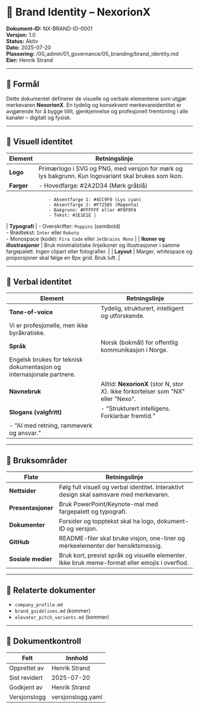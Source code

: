 # 🎨 Brand Identity – NexorionX

**Dokument-ID:** NX-BRAND-ID-0001  
**Versjon:** 1.0  
**Status:** Aktiv  
**Dato:** 2025-07-20  
**Plassering:** /00_admin/01_governance/05_branding/brand_identity.md  
**Eier:** Henrik Strand  

---

## 🎯 Formål

Dette dokumentet definerer de visuelle og verbale elementene som utgjør merkevaren **NexorionX**. En tydelig og konsekvent merkevareidentitet er avgjørende for å bygge tillit, gjenkjennelse og profesjonell fremtoning i alle kanaler – digitalt og fysisk.

---

## 🧬 Visuell identitet

| Element           | Retningslinje |
|-------------------|---------------|
| **Logo**          | Primærlogo i SVG og PNG, med versjon for mørk og lys bakgrunn. Kun logovariant skal brukes som ikon. |
| **Farger**        | - Hovedfarge: #2A2D34 (Mørk gråblå)  
                    - Aksentfarge 1: #4CC9F0 (Lys cyan)  
                    - Aksentfarge 2: #F72585 (Magenta)  
                    - Bakgrunn: #FFFFFF eller #F8F9FA  
                    - Tekst: #1E1E1E |
| **Typografi**     | - Overskrifter: `Poppins` (semibold)  
                    - Brødtekst: `Inter` eller `Roboto`  
                    - Monospace (kode): `Fira Code` eller `JetBrains Mono` |
| **Ikoner og illustrasjoner** | Bruk minimalistiske linjeikoner og illustrasjoner i samme fargepalett. Ingen clipart eller fotografier. |
| **Layout**        | Marger, whitespace og proporsjoner skal følge en 8px grid. Bruk luft. |

---

## 📢 Verbal identitet

| Element               | Retningslinje |
|-----------------------|---------------|
| **Tone-of-voice**     | Tydelig, strukturert, intelligent og utforskende.  
                         Vi er profesjonelle, men ikke byråkratiske. |
| **Språk**             | Norsk (bokmål) for offentlig kommunikasjon i Norge.  
                         Engelsk brukes for teknisk dokumentasjon og internasjonale partnere. |
| **Navnebruk**         | Alltid: **NexorionX** (stor N, stor X). Ikke forkortelser som "NX" eller "Nexo". |
| **Slogans (valgfritt)** | - "Strukturert intelligens. Forklarbar fremtid."  
                          - "AI med retning, rammeverk og ansvar." |

---

## 📎 Bruksområder

| Flate                  | Retningslinje |
|------------------------|---------------|
| **Nettsider**          | Følg full visuell og verbal identitet. Interaktivt design skal samsvare med merkevaren. |
| **Presentasjoner**     | Bruk PowerPoint/Keynote-mal med fargepalett og typografi. |
| **Dokumenter**         | Forsider og topptekst skal ha logo, dokument-ID og versjon. |
| **GitHub**             | README-filer skal bruke visjon, one-liner og merkeelementer der hensiktsmessig. |
| **Sosiale medier**     | Bruk kort, presist språk og visuelle elementer. Ikke bruk meme-format eller emojis i overflod. |

---

## 🔗 Relaterte dokumenter

- `company_profile.md`
- `brand_guidelines.md` (kommer)
- `elevator_pitch_variants.md` (kommer)

---

## 📄 Dokumentkontroll

| Felt            | Innhold             |
|-----------------|---------------------|
| Opprettet av    | Henrik Strand       |
| Sist revidert   | 2025-07-20          |
| Godkjent av     | Henrik Strand       |
| Versjonslogg    | versjonslogg.yaml   |
